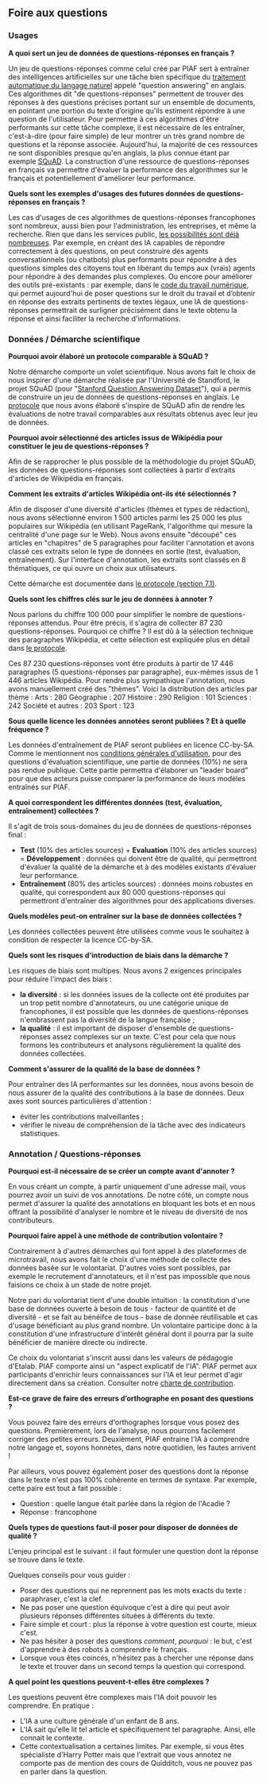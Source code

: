 ## Foire aux questions

### Usages

**A quoi sert un jeu de données de questions-réponses en français ?**

Un jeu de questions-réponses comme celui créé par PIAF sert à entraîner des intelligences artificielles sur une tâche bien spécifique du [traitement automatique du langage naturel](https://fr.wikipedia.org/wiki/Traitement_automatique_du_langage_naturel) appelé "question answering" en anglais. Ces algorithmes dit "de questions-réponses" permettent de trouver des réponses à des questions précises portant sur un ensemble de documents, en pointant une portion du texte d’origine qu'ils estiment répondre à une question de l'utilisateur. Pour permettre à ces algorithmes d'être performants sur cette tâche complexe, il est nécessaire de les entraîner, c'est-à-dire (pour faire simple) de leur montrer un très grand nombre de questions et la réponse associée. Aujourd'hui, la majorité de ces ressources ne sont disponibles presque qu'en anglais, la plus connue étant par exemple [SQuAD](https://rajpurkar.github.io/SQuAD-explorer/). La construction d'une ressource de questions-réponses en français va permettre d'évaluer la performance des algorithmes sur le français et potentiellement d'améliorer leur performance.

**Quels sont les exemples d'usages des futures données de questions-réponses en français ?**

Les cas d'usages de ces algorithmes de questions-réponses francophones sont nombreux, aussi bien pour l'administration, les entreprises, et même la recherche. Rien que dans les services public, [les possibilités sont déjà nombreuses](https://piaf.etalab.studio/cas-usage/). Par exemple, en créant des IA capables de répondre correctement à des questions, on peut construire des agents conversationnels (ou chatbots) plus performants pour répondre à des questions simples des citoyens tout en libérant du temps aux (vrais) agents pour répondre à des demandes plus complexes. Ou encore pour améliorer des outils pré-existants : par exemple, dans le [code du travail numérique](https://code.travail.gouv.fr/), qui permet aujourd'hui de poser questions sur le droit du travail et d’obtenir en réponse des extraits pertinents de textes légaux, une IA de questions-réponses permettrait de surligner précisément dans le texte obtenu la réponse et ainsi faciliter la recherche d'informations. 

### Données / Démarche scientifique

**Pourquoi avoir élaboré un protocole comparable à SQuAD ?**

Notre démarche comporte un volet scientifique. Nous avons fait le choix de nous inspirer d'une démarche réalisée par l'Université de Standford, le projet SQuAD (pour "[Stanford Question Answering Dataset](https://rajpurkar.github.io/SQuAD-explorer/)"), qui a permis de construire un jeu de données de questions-réponses en anglais. Le [protocole](https://piaf.etalab.studio/protocole-fr/) que nous avons élaboré s'inspire de SQuAD afin de rendre les évaluations de notre travail comparables aux résultats obtenus avec leur jeu de données.

**Pourquoi avoir sélectionné des articles issus de Wikipédia pour constituer le jeu de questions-réponses ?**

Afin de se rapprocher le plus possible de la méthodologie du projet SQuAD, les données de questions-réponses sont collectées à partir d'extraits d'articles de Wikipédia en français.

**Comment les extraits d'articles Wikipédia ont-ils été sélectionnés ?**

Afin de disposer d'une diversité d'articles (thèmes et types de rédaction), nous avons sélectionné environ 1 500 articles parmi les 25 000 les plus populaires sur Wikipédia (en utilisant PageRank, l'algorithme qui mesure la centralité d'une page sur le Web). Nous avons ensuite "découpé" ces articles en "chapitres" de 5 paragraphes pour faciliter l'annotation et avons classé ces extraits selon le type de données en sortie (test, évaluation, entraînement). Sur l'interface d'annotation, les extraits sont classés en 8 thématiques, ce qui ouvre un choix aux utilisateurs.

Cette démarche est documentée dans [le protocole (section 7.1)](https://piaf.etalab.studio/protocole-fr).

**Quels sont les chiffres clés sur le jeu de données à annoter ?**

Nous parlons du chiffre 100 000 pour simplifier le nombre de questions-réponses attendus. Pour être précis, il s'agira de collecter 87 230 questions-réponses. Pourquoi ce chiffre ? Il est dû à la sélection technique des paragraphes Wikipédia, et cette sélection est expliquée plus en détail dans [le protocole](https://piaf.etalab.studio/protocole-fr/).

Ces 87 230 questions-réponses vont être produits à partir de 17 446 paragraphes (5 questions-réponses par paragraphe), eux-mêmes issus de 1 446 articles Wikipédia. Pour rendre plus sympathique l'annotation, nous avons manuellement créé des "thèmes". Voici la distribution des articles par thème :
Arts : 280
Géographie : 207
Histoire : 290
Religion : 101
Sciences : 242
Société et autres : 203
Sport : 123

**Sous quelle licence les données annotées seront publiées ? Et à quelle fréquence ?**

Les données d'entraînement de PIAF seront publiées en licence CC-by-SA. Comme le mentionnent nos [conditions générales d'utilisation](https://piaf.etalab.studio/cgu.html), pour des questions d'évaluation scientifique, une partie de données (10%) ne sera pas rendue publique. Cette partie permettra d'élaborer un "leader board" pour que des acteurs puisse comparer la performance de leurs modèles entraînés sur PIAF.

**A quoi correspondent les différentes données (test, évaluation, entraînement) collectées ?**

Il s'agit de trois sous-domaines du jeu de données de questions-réponses final :
* **Test** (10% des articles sources) + **Evaluation** (10% des articles sources) = **Développement** : données qui doivent être de qualité, qui permettront d'évaluer la qualité de la démarche et à des modèles existants d'évaluer leur performance.
* **Entraînement** (80% des articles sources) : données moins robustes en qualité, qui correspondent aux 80 000 questions-réponses qui permettront d'entraîner des algorithmes pour des applications diverses.

**Quels modèles peut-on entraîner sur la base de données collectées ?**

Les données collectées peuvent être utilisées comme vous le souhaitez à condition de respecter la licence CC-by-SA.   

**Quels sont les risques d'introduction de biais dans la démarche ?**

Les risques de biais sont multipes. Nous avons 2 exigences principales pour réduire l'impact des biais :   
* **la diversité** : si les données issues de la collecte ont été produites par un trop petit nombre d'annotateurs, ou une catégorie unique de francophones, il est possible que les données de questions-réponses n'embrassent pas la diversité de la langue française ; 
* **la qualité** : il est important de disposer d'ensemble de questions-réponses assez complexes sur un texte. C'est pour cela que nous formons les contributeurs et analysons régulièrement la qualité des données collectées.

**Comment s'assurer de la qualité de la base de données ?**

Pour entraîner des IA performantes sur les données, nous avons besoin de nous assurer de la qualité des contributions à la base de données. Deux axes sont sources particulières d'attention :
* éviter les contributions malveillantes ;
* vérifier le niveau de compréhension de la tâche avec des indicateurs statistiques.

### Annotation / Questions-réponses

**Pourquoi est-il nécessaire de se créer un compte avant d'annoter ?**

En vous créant un compte, à partir uniquement d'une adresse mail, vous pourrez avoir un suivi de vos annotations. De notre côté, un compte nous permet d'assurer la qualité des annotations en bloquant les bots et en nous offrant la possibilité d'analyser le nombre et le niveau de diversité de nos contributeurs.

**Pourquoi faire appel à une méthode de contribution volontaire ?**

Contrairement à d'autres démarches qui font appel à des plateformes de microtravail, nous avons fait le choix d'une méthode de collecte des données basée sur le volontariat. D'autres voies sont possibles, par exemple le recrutement d'annotateurs, et il n'est pas impossible que nous faisions ce choix à un stade de notre projet.

Notre pari du volontariat tient d'une double intuition : la constitution d'une base de données ouverte à besoin de tous - facteur de quantité et de diversité - et se fait au bénéifce de tous - base de donnée réutilisable et cas d'usage bénéficiant au plus grand nombre. Un volontaire participe donc à la constitution d'une infrastructure d'intérêt général dont il pourra par la suite bénéficier de manière directe ou indirecte. 

Ce choix du volontariat s'inscrit aussi dans les valeurs de pédagogie d'Etalab. PIAF comporte ainsi un "aspect explicatif de l'IA". PIAF permet aux participants d'enrichir leurs connaissances sur l'IA et leur permet d'agir directement dans sa création. Consulter notre [charte de contribution](https://piaf.etalab.studio/contribution.html). 

**Est-ce grave de faire des erreurs d’orthographe en posant des questions ?**

Vous pouvez faire des erreurs d'orthographes lorsque vous posez des questions. Premièrement, lors de l'analyse, nous pourrons facilement corriger des petites erreurs. Deuxièment, PIAF entraine l'IA à comprendre notre langage et, soyons honnètes, dans notre quotidien, les fautes arrivent ! 

Par ailleurs, vous pouvez également poser des questions dont la réponse dans le texte n'est pas 100% cohérente en termes de syntaxe. Par exemple, cette paire est tout à fait possible : 

* Question : quelle langue était parlée dans la région de l'Acadie ?
* Réponse : francophone

**Quels types de questions faut-il poser pour disposer de données de qualité ?**

L'enjeu principal est le suivant : il faut formuler une question dont la réponse se trouve dans le texte.

Quelques conseils pour vous guider : 
* Poser des questions qui ne reprennent pas les mots exacts du texte : paraphraser, c'est la clef.
* Ne pas poser une question équivoque c'est à dire qui peut avoir plusieurs réponses différentes situées à différents du texte.
* Faire simple et court : plus la réponse à votre question est courte, mieux c'est.
* Ne pas hésiter à poser des questions *comment*, *pourquoi* : le but, c'est d'apprendre à des robots à comprendre le français.
* Lorsque vous êtes coincés, n'hésitez pas à chercher une réponse dans le texte et trouver dans un second temps la question qui correspond. 

**A quel point les questions peuvent-t-elles être complexes ?**

Les questions peuvent être complexes mais l'IA doit pouvoir les comprendre. En pratique :
* L'IA a une culture générale d'un enfant de 8 ans.
* L'IA sait qu'elle lit tel article et spécifiquement tel paragraphe. Ainsi, elle connait le contexte.
* Cette contextualisation a certaines limites. Par exemple, si vous êtes spécialiste d'Harry Potter mais que l'extrait que vous annotez ne comporte pas de mention des cours de Quidditch, vous ne pouvez pas en parler dans la question.

